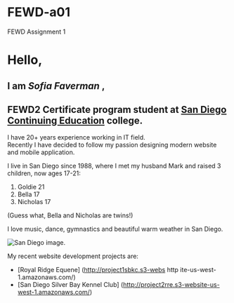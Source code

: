 # FEWD-a01
FEWD Assignment 1
# Hello,
## I am **_Sofia Faverman_** ,
## FEWD2 Certificate program student at [San Diego Continuing Education](https://www.sdce.edu) college.

I have 20+ years experience working in IT field.  
Recently I have decided to follow my passion designing modern website and mobile application.

I live in San Diego since 1988, where I met my husband Mark and raised 3 children, now ages 17-21:
1. Goldie 21
2. Bella 17
3. Nicholas 17

(Guess what, Bella and Nicholas are twins!)

I love music, dance, gymnastics and beautiful warm weather in San Diego.

![San Diego image](https://cdn.pixabay.com/photo/2013/02/09/01/37/san-diego-79567_960_720.jpg).

My recent website development projects are:
* [Royal Ridge Equene] (http://project1sbkc.s3-webs http ite-us-west-1.amazonaws.com/)
* [San Diego Silver Bay Kennel Club] (http://project2rre.s3-website-us-west-1.amazonaws.com/)

